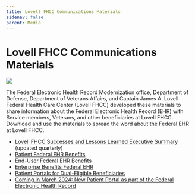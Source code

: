 ```yaml
---
title: Lovell FHCC Communications Materials
sidenav: false
parent: Media
---
```

# Lovell FHCC Communications Materials

![](../images/small-poster-onsite-at-lovell-fhcc_microsoftteams-image-4-.jpg)

The Federal Electronic Health Record Modernization office, Department of Defense, Department of Veterans Affairs, and Captain James A. Lovell Federal Health Care Center (Lovell FHCC) developed these materials to share information about the Federal Electronic Health Record (EHR) with Service members, Veterans, and other beneficiaries at Lovell FHCC. Download and use the materials to spread the word about the Federal EHR at Lovell FHCC.

- [Lovell FHCC Successes and Lessons Learned Executive Summary](../images/fhcc-success-and-lessons-learned-exec-summary-text-6.28.24_508ed.pdf) (updated quarterly)
- [Patient Federal EHR Benefits ](https://www.fehrm.gov/images/lovell-patient-benefits_federal-ehr-benefits_010524_508ed.pdf)
- [End-User Federal EHR Benefits ](https://www.fehrm.gov/images/lovell-end-user-benefits_federal-ehr-benefits_010524_508ed.pdf)
- [Enterprise Benefits Federal EHR ](https://www.fehrm.gov/images/lovell-enterprise-benefits_federal-ehr-benefits_010524_508ed.pdf)
- [Patient Portals for Dual-Eligible Beneficiaries](https://www.fehrm.gov/images/lovell-fhcc-patient-portals-2-pager_lovell-fhcc-branded_20240210_508.pdf)
- [Coming in March 2024: New Patient Portal as part of the Federal Electronic Health Record](https://www.va.gov/lovell-federal-health-care-va/stories/coming-in-march-2024-new-patient-portal-as-part-of-the-federal-electronic-health-record/)
